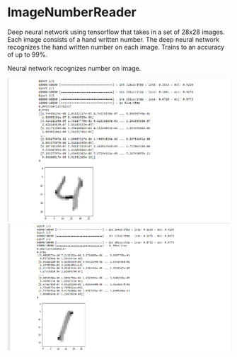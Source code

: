 # ImageNumberReader

Deep neural network using tensorflow that takes in a set of 28x28 images. Each image consists of a hand written number. The deep neural network recognizes the hand written number on each image.  Trains to an accuracy of up to 99%.


Neural network recognizes number on image.

<img src="/image/imagereader1.PNG" alt=""/>



<img src="/image/imagereader2.PNG" alt=""/>
